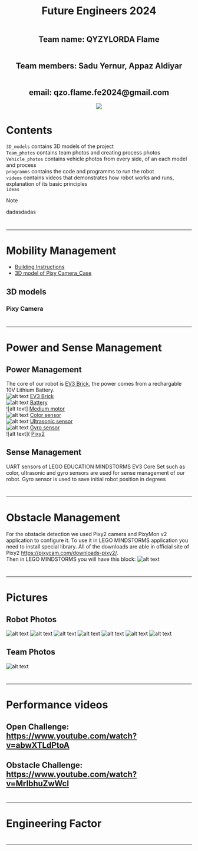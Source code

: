 <div style="display: flex; flex-direction: column; align-items: center; justify-content: center;"
-webkit-background-clip: text;
-webkit-text-fill-color: transparent;">
<h1 align = center> Future Engineers 2024 </h1>
<h2 align = center> Team name: QYZYLORDA Flame </h2>
<h2 align = center> Team members: Sadu Yernur, Appaz Aldiyar </h2>
<h2 align = center> email: qzo.flame.fe2024@gmail.com </h2>
<div style="display: flex; flex-direction: column; align-items: center; justify-content: center;"
-webkit-background-clip: text;
-webkit-text-fill-color: transparent;">
<img align = center src=https://github.com/QZOFlameFE/FE2024_1st_repo_ByFlame/blob/main/Team_photos/QZO_Logo12.png> 
</div>
</div>

# Contents 
`3D_models` contains 3D models of the project <br/>
`Team_photos` contains team photos and creating process photos <br/>
`Vehicle_photos` contains vehicle photos from every side, of an each model and process <br/>
`programms` contains the code and programms to run the robot <br/>
`videos` contains videos that demonstrates how robot works and runs, explanation of its basic principles <br/>
`ideas`
> [!NOTE]
> dadasdadas
# <hr/>
# Mobility Management
   * [Building Instructions](https://github.com/QZOFlameFE/FE2024_1st_repo_ByFlame/blob/main/Instructions/Building_Instructions/README.md)
   * [3D model of Pixy Camera_Case]()
## 3D models
### Pixy Camera
# <hr/>
# Power and Sense Management </br>
## Power Management </br>
The core of our robot is <a href="#">EV3 Brick</a>, the power comes from a rechargable 10V Lithium Battery. </br>
![alt text](https://github.com/QZOFlameFE/FE2024_1st_repo_ByFlame/tree/main/Instructions/Power_and_Sense_Management/EV3_P-Brick.png?raw=true)
<a href="">EV3 Brick</a> </br>
![alt text](https://github.com/QZOFlameFE/FE2024_1st_repo_ByFlame/tree/main/Instructions/Power_and_Sense_Management/EV3_Rechargable_10V_Lithuim_Battery.png?raw=true)
<a href="#">Battery</a> </br>
![alt text]
<a href="#">Medium motor</a> </br>
![alt text](https://github.com/QZOFlameFE/FE2024_1st_repo_ByFlame/tree/main/Instructions/Power_and_Sense_Management/EV3_Color_Sensor.png?raw=true)
<a href="#">Color sensor</a> </br>
![alt text](https://github.com/QZOFlameFE/FE2024_1st_repo_ByFlame/tree/main/Instructions/Power_and_Sense_Management/EV3_Ultrasonic_Sensor.png?raw=true)
<a href="#">Ultrasonic sensor</a> </br>
![alt text](https://github.com/QZOFlameFE/FE2024_1st_repo_ByFlame/tree/main/Instructions/Power_and_Sense_Management/EV3_Gyro_Sensor.png?raw=true)
<a href="#">Gyro sensor</a> </br>
![alt text](
<a href="#">Pixy2</a> </br>
## Sense Management </br>
UART sensors of LEGO EDUCATION MINDSTORMS EV3 Core Set such as color, ultrasonic and gyro sensors are used for sense management of our robot. Gyro sensor is used to save initial robot position in degrees
# <hr/>
# Obstacle Management
For the obstacle detection we used Pixy2 camera and PixyMon v2 application to configure it. To use it in LEGO MINDSTORMS application you need to install special library. All of the downloads are able in official site of Pixy2 <a href="https://pixycam.com/downloads-pixy2/">https://pixycam.com/downloads-pixy2/</a>. </br>
Then in LEGO MINDSTORMS you will have this block:
![alt text](?raw=true)
# <hr/>
# Pictures
## Robot Photos
![alt text](https://github.com/QZOFlameFE/FE2024_1st_repo_ByFlame/blob/main/Vehicle_photos/front_side.png?raw=true)
![alt text](https://github.com/QZOFlameFE/FE2024_1st_repo_ByFlame/blob/main/Vehicle_photos/right_side.png?raw=true)
![alt text](https://github.com/QZOFlameFE/FE2024_1st_repo_ByFlame/blob/main/Vehicle_photos/back_side.png?raw=true)
![alt text](https://github.com/QZOFlameFE/FE2024_1st_repo_ByFlame/blob/main/Vehicle_photos/left_side.png?raw=true)
![alt text](https://github.com/QZOFlameFE/FE2024_1st_repo_ByFlame/blob/main/Vehicle_photos/top_side.png?raw=true)
![alt text](https://github.com/QZOFlameFE/FE2024_1st_repo_ByFlame/blob/main/Vehicle_photos/down_side.png?raw=true)
![alt text](https://github.com/QZOFlameFE/FE2024_1st_repo_ByFlame/blob/main/Vehicle_photos/Front_right_side.png?raw=true)
## Team Photos
![alt text](https://github.com/QZOFlameFE/FE2024_1st_repo_ByFlame/blob/main/Team_photos/official-photos/Official_team_photo.jpeg?raw=true)
# <hr/>
# Performance videos
## Open Challenge: https://www.youtube.com/watch?v=abwXTLdPtoA </br>
## Obstacle Challenge: https://www.youtube.com/watch?v=MrlbhuZwWcI </br>
# <hr/>
# Engineering Factor
# <hr/>
